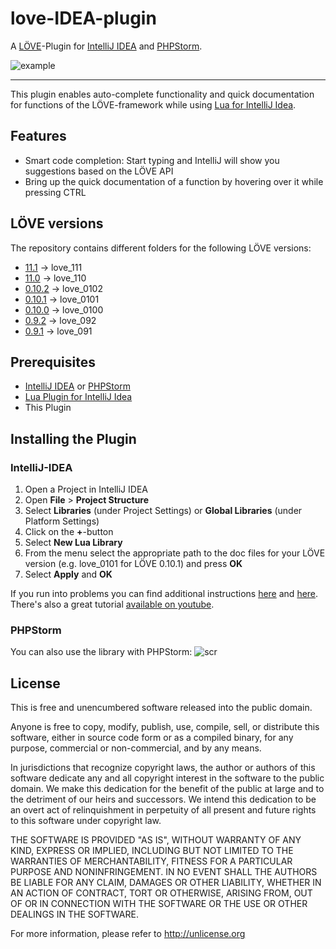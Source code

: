 # love-IDEA-plugin
A [LÖVE](http://love2d.org)-Plugin for [IntelliJ IDEA](http://www.jetbrains.com/idea/) and [PHPStorm](https://www.jetbrains.com/phpstorm/).

![example](https://raw.githubusercontent.com/rm-code/love-IDEA-plugin/master/screenshots/preview.png)

-----------

This plugin enables auto-complete functionality and quick documentation for functions of the LÖVE-framework while using [Lua for IntelliJ Idea](https://bitbucket.org/sylvanaar2/lua-for-idea/wiki/Home).

## Features

- Smart code completion: Start typing and IntelliJ will show you suggestions based on the LÖVE API
- Bring up the quick documentation of a function by hovering over it while pressing CTRL

## LÖVE versions

The repository contains different folders for the following LÖVE versions:
- [11.1](https://love2d.org/wiki/11.1) -> love_111
- [11.0](https://love2d.org/wiki/11.0) -> love_110
- [0.10.2](https://love2d.org/wiki/0.10.2) -> love_0102
- [0.10.1](https://love2d.org/wiki/0.10.1) -> love_0101
- [0.10.0](https://love2d.org/wiki/0.10.0) -> love_0100
- [0.9.2](https://love2d.org/wiki/0.9.2) -> love_092
- [0.9.1](https://love2d.org/wiki/0.9.1) -> love_091

## Prerequisites

- [IntelliJ IDEA](http://www.jetbrains.com/idea/) or [PHPStorm](https://www.jetbrains.com/phpstorm/)
- [Lua Plugin for IntelliJ Idea](https://bitbucket.org/sylvanaar2/lua-for-idea/wiki/Home)
- This Plugin

## Installing the Plugin

### IntelliJ-IDEA
1. Open a Project in IntelliJ IDEA
2. Open __File__ > __Project Structure__
3. Select __Libraries__ (under Project Settings) or __Global Libraries__ (under Platform Settings)
4. Click on the __+__-button
5. Select __New Lua Library__
6. From the menu select the appropriate path to the doc files for your LÖVE version (e.g. love_0101 for LÖVE 0.10.1) and press __OK__
7. Select __Apply__ and __OK__

If you run into problems you can find additional instructions [here](https://www.jetbrains.com/idea/help/configuring-module-dependencies-and-libraries.html) and [here](https://bitbucket.org/sylvanaar2/lua-for-idea/wiki/Installing_a_Custom_API). There's also a great tutorial [available on youtube](https://www.youtube.com/watch?v=pw7WU-hnU0g).

### PHPStorm
You can also use the library with PHPStorm:
![scr](https://cloud.githubusercontent.com/assets/5689499/23850658/a3f72b54-07e0-11e7-8832-6c514d91ba87.png)

## License

This is free and unencumbered software released into the public domain.

Anyone is free to copy, modify, publish, use, compile, sell, or
distribute this software, either in source code form or as a compiled
binary, for any purpose, commercial or non-commercial, and by any
means.

In jurisdictions that recognize copyright laws, the author or authors
of this software dedicate any and all copyright interest in the
software to the public domain. We make this dedication for the benefit
of the public at large and to the detriment of our heirs and
successors. We intend this dedication to be an overt act of
relinquishment in perpetuity of all present and future rights to this
software under copyright law.

THE SOFTWARE IS PROVIDED "AS IS", WITHOUT WARRANTY OF ANY KIND,
EXPRESS OR IMPLIED, INCLUDING BUT NOT LIMITED TO THE WARRANTIES OF
MERCHANTABILITY, FITNESS FOR A PARTICULAR PURPOSE AND NONINFRINGEMENT.
IN NO EVENT SHALL THE AUTHORS BE LIABLE FOR ANY CLAIM, DAMAGES OR
OTHER LIABILITY, WHETHER IN AN ACTION OF CONTRACT, TORT OR OTHERWISE,
ARISING FROM, OUT OF OR IN CONNECTION WITH THE SOFTWARE OR THE USE OR
OTHER DEALINGS IN THE SOFTWARE.

For more information, please refer to <http://unlicense.org>

